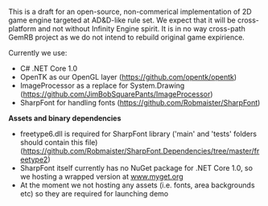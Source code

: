 This is a draft for an open-source, non-commerical implementation of 2D game engine targeted at AD&D-like rule set.
We expect that it will be cross-platform and not without Infinity Engine spirit.
It is in no way cross-path GemRB project as we do not intend to rebuild original game expirience.

Currently we use:
* C# .NET Core 1.0
* OpenTK as our OpenGL layer (https://github.com/opentk/opentk)
* ImageProcessor as a replace for System.Drawing (https://github.com/JimBobSquarePants/ImageProcessor)
* SharpFont for handling fonts (https://github.com/Robmaister/SharpFont)

**Assets and binary dependencies**

* freetype6.dll is required for SharpFont library ('main' and 'tests' folders should contain this file) (https://github.com/Robmaister/SharpFont.Dependencies/tree/master/freetype2)
* SharpFont itself currently has no NuGet package for .NET Core 1.0, so we hosting a wrapped version at www.myget.org 
* At the moment we not hosting any assets (i.e. fonts, area backgrounds etc) so they are required for launching demo
